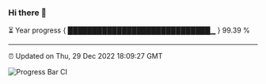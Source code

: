 ### Hi there 👋

⏳ Year progress { █████████████████████████████▁ } 99.39 %

---

⏰ Updated on Thu, 29 Dec 2022 18:09:27 GMT

![Progress Bar CI](https://github.com/Shyam-Makwana/GitHub-Actions-Demo/workflows/Progress%20Bar%20CI/badge.svg)
